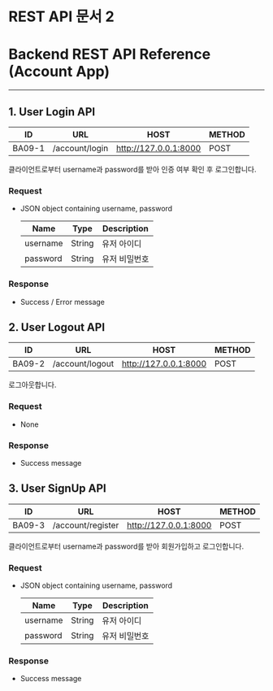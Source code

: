 # REST API 문서 2

# Backend REST API Reference (Account App)

---

## 1. User Login API

| ID | URL | HOST | METHOD |
| --- | --- | --- | --- |
| BA09-1 | /account/login | http://127.0.0.1:8000 | POST |

클라이언트로부터 username과 password를 받아 인증 여부 확인 후 로그인합니다.

### Request

- JSON object containing username, password
    
    
    | Name | Type | Description |
    | --- | --- | --- |
    | username | String | 유저 아이디 |
    | password | String | 유저 비밀번호 |

### Response

- Success / Error message

## 2. User Logout API

| ID | URL | HOST | METHOD |
| --- | --- | --- | --- |
| BA09-2 | /account/logout | http://127.0.0.1:8000 | POST |

로그아웃합니다.

### Request

- None

### Response

- Success message

## 3. User SignUp API

| ID | URL | HOST | METHOD |
| --- | --- | --- | --- |
| BA09-3 | /account/register | http://127.0.0.1:8000 | POST |

클라이언트로부터 username과 password를 받아 회원가입하고 로그인합니다.

### Request

- JSON object containing username, password
    
    
    | Name | Type | Description |
    | --- | --- | --- |
    | username | String | 유저 아이디 |
    | password | String | 유저 비밀번호 |

### Response

- Success message